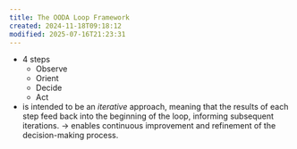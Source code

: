 ```yaml
---
title: The OODA Loop Framework
created: 2024-11-18T09:18:12
modified: 2025-07-16T21:23:31
---
```


* 4 steps
	* Observe
	* Orient
	* Decide
	* Act
* is intended to be an _iterative_ approach, meaning that the results of each step feed back into the beginning of the loop, informing subsequent iterations. → enables continuous improvement and refinement of the decision-making process.
